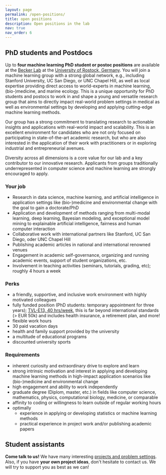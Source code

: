 ```yaml
---
layout: page
permalink: /open-positions/
title: open positions
description: Open positions in the lab
nav: true
nav_order: 6
---
```


## PhD students and Postdocs

<!-- The Becker Lab is looking for **up to four PhD students and postdocs** motivated to work on high-impact problem settings in real-world applications like medicine, biology, environmental change, or human behavior.
You will be working on developing and applying methods from artificial intelligence, machine learning, data mining, explainable AI and HCI. -->

Up to **four machine learning PhD student or postoc positions** are available at the [Becker Lab](https://bckrlab.net) at the [University of Rostock, Germany](https://www.uni-rostock.de).
You will join a machine learning group with a strong global network, e.g., including Stanford University, UC San Diego, or UNC Chapel Hill, as well as local expertise providing direct access to world-experts in machine learning, (bio-)medicine, and marine ecology.
This is a unique opportunity for PhD students and postocs to work in and shape a young and versatile research group that aims to directly impact real-world problem settings in medical as well as environmental settings by developing and applying cutting-edge machine learning methods.
<!-- Our research will cover a wide range of high-impact topics ranging from clinical and bio-medical applications to environmental change and marine ecosystems. -->
<!-- integrating for example experimental biomarkers, single cell data, mental health, physical fitness, immune . -->
<!-- Particular areas of interest include pregnancy and neonatology, physical and biological aging, ... -->

Our group has a strong commitment to translating research to actionable insights and applications with real-world impact and scalability. <!-- We encourage (and financially support) our postdoctoral fellows to receive extensive training in entrepreneurship and business management from Stanford’s School of Business.  --> This is an excellent environment for candidates who are not only focused on participating in state-of-the-art academic research, but who are also interested in the application of their work with practitioners or in exploring industrial and entrepreneurial avenues.

Diversity across all dimensions is a core value for our lab and a key contributor to our innovative research.
Applicants from groups traditionally underrepresented in computer science and machine learning are strongly encouraged to apply.

### Your job

* Research in data science, machine learning, and artificial intelligence in application settings like (bio-)medicine and environmental change with the goal to gain a doctorate/PhD
* Application and development of methods ranging from multi-modal learning, deep learning, Bayesian modeling, and exceptional model mining to explainable artificial intelligence, fairness and human computer interaction
* Collaborative work with international partners like Stanford, UC San Diego, oder UNC Chapel Hill
* Publishing academic articles in national and international renowned venues
* Engagement in academic self-governance, organizing and running academic events, support of student organizations, etc.
* Involvement in teaching activities (seminars, tutorials, grading, etc); roughly 4 hours a week

### Perks

* a friendly, supportive, and inclusive work environment with highly motivated colleagues
* fully funded position (PhD students: temporary appointment for three years); [TVL-E13, 40 hrs/week](https://oeffentlicher-dienst.info/c/t/rechner/tv-l/west?id=tv-l-2021&g=E_13&s=1&zv=VBL&z=100&zulage=&stj=2022b&stkl=1&r=0&zkf=0&kk=15.5%25), this is far beyond international standards (> EUR 50k) and includes health insurance, a retirement plan, and more!
* flexible work hours
* 30 paid vacation days
* health and family support provided by the university
* a multitude of educational programs
* discounted university sports

### Requirements

* inherent curiosity and extraordinary drive to explore and learn
* strong intrinsic motivation and interest in applying and developing machine learning methods in high-impact application scenarios like (bio-)medicine and environmental change
* high engagement and ability to work independently
* graduate degree (Diplom, master, etc.) in fields like computer science, mathematics, physics, computational biology, medicine, or comparable
* affinity to coding or willingness to learn outside of regular working hours
* optimally
    * experience in applying or developing statistics or machine learning methods
    * practical experience in project work and/or publishing academic papers


## Student assistants

**Come talk to us!** We have many interesting [projects and problem settings](/projects). Also, if you have **your own project ideas**, don't hesitate to contact us. We will try to support you as best as we can!
